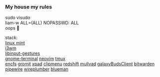 ### My house my rules

sudo visudo  
liam-w  ALL=(ALL) NOPASSWD: ALL  
oops 🙊

stack:  
[linux mint](https://github.com/linuxmint)   
[i3wm](https://github.com/i3/i3)   
[libinput-gestures](https://github.com/bulletmark/libinput-gestures)   
[gnome-terminal](https://help.gnome.org/users/gnome-terminal/stable/introduction.html.en) [neovim](https://github.com/neovim/neovim) [tmux](https://github.com/tmux/tmux)   
[encfs](https://github.com/vgough/encfs) [gromit](https://github.com/bk138/gromit-mpx) [xpad](https://launchpad.net/ubuntu/+source/xpad) [clipmenu](https://github.com/cdown/clipmenu/tree/develop) [redshift](https://github.com/jonls/redshift) [mullvad](https://github.com/mullvad/mullvadvpn-app) [galaxyBudsClient](https://github.com/ThePBone/GalaxyBudsClient) [bitwarden](https://github.com/bitwarden)  
[pipewire](https://github.com/PipeWire/pipewire) [wireplumber](https://github.com/PipeWire/wireplumber) [blueman](https://github.com/blueman-project/blueman)  
